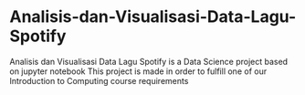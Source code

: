 # Analisis-dan-Visualisasi-Data-Lagu-Spotify
Analisis dan Visualisasi Data Lagu Spotify is a Data Science project based on jupyter notebook
This project is made in order to fulfill one of our Introduction to Computing course requirements
